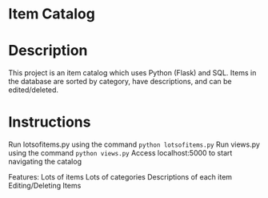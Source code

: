 Item Catalog
============================


Description
============================
This project is an item catalog which uses Python (Flask) and SQL. Items in the database are sorted by category, have descriptions, and can be edited/deleted.

Instructions
============================

Run lotsofitems.py using the command `python lotsofitems.py`
Run views.py using the command `python views.py`
Access localhost:5000 to start navigating the catalog


Features:
Lots of items
Lots of categories
Descriptions of each item
Editing/Deleting Items
